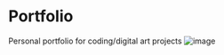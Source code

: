 # Portfolio
Personal portfolio for coding/digital art projects
![image](https://user-images.githubusercontent.com/63835313/155051797-c15af0ea-9f44-4b89-b3c4-dad21cfe9547.png)

